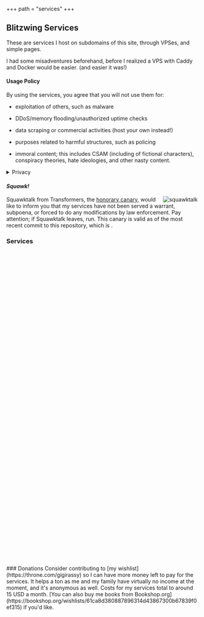 +++
path = "services"
+++

<script src="https://code.iconify.design/2/2.2.1/iconify.min.js" defer></script>
Blitzwing Services
------------------

These are services I host on subdomains of this site, through VPSes, and simple pages.

I had some misadventures beforehand, before I realized a VPS with Caddy and Docker would be easier. (and easier it was!)
#### Usage Policy
By using the services, you agree that you will not use them for:

* exploitation of others, such as malware

* DDoS/memory flooding/unauthorized uptime checks

* data scraping or commercial activities (host your own instead!)

* purposes related to harmful structures, such as policing

* immoral content; this includes CSAM (including of fictional characters), conspiracy theories, hate ideologies, and other nasty content.

<details><summary>Privacy</summary>
By design, I do not log your usage of the services at all. The only things I log related to them are anonymous analytics of visits to this page via Umami, which can not personally identify you and are used to benefit the services via checking if they're being served fairly.

Anubis logs your IP, but can not see what pages you actually visit.

For encrypted services, I don't even know what's in the paste/upload/etc. I can only respond to a takedown if you have the full URL.

For anything under frontends, takedown requests will be ignored as I have no control on what's on them. They're proxies.</details>

#### _Squawk!_

<span style="float:right;">![squawktalk](/squawktalk.png)</span> Squawktalk from Transformers, the [honorary canary](https://www.eff.org/deeplinks/2014/04/warrant-canary-faq), would like to inform you that my services have not been served a warrant, subpoena, or forced to do any modifications by law enforcement. Pay attention; if Squawktalk leaves, run. This canary is valid as of the most recent commit to this repository, which is <span id="commit-date"></span>.

### Services


<div style="display:flex; flex-wrap:wrap; gap:0.5rem; justify-content:center;">
  <a href="https://rl.blitzw.in" target="_blank" style="width:200px; height:200px; display:flex; align-items:center; justify-content:center;">
    <iconify-icon icon="mdi:reddit" style="font-size:6rem; color:currentColor;"></iconify-icon>
  </a>
  <a href="https://bin.blitzw.in" target="_blank" style="width:200px; height:200px; display:flex; align-items:center; justify-content:center;">
    <iconify-icon icon="mdi:content-paste" style="font-size:6rem; color:currentColor;"></iconify-icon>
  </a>
  <a href="https://moz.blitzw.in" target="_blank" style="width:200px; height:200px; display:flex; align-items:center; justify-content:center;">
    <iconify-icon icon="mdi:translate" style="font-size:6rem; color:currentColor;"></iconify-icon>
  </a>
  <a href="https://wikimore.blitzw.in" target="_blank" style="width:200px; height:200px; display:flex; align-items:center; justify-content:center;">
    <iconify-icon icon="mdi:wikipedia" style="font-size:6rem; color:currentColor;"></iconify-icon>
  </a>
  <a href="https://tube.blitzw.in" target="_blank" style="width:200px; height:200px; display:flex; align-items:center; justify-content:center;">
    <iconify-icon icon="mdi:youtube" style="font-size:6rem; color:currentColor;"></iconify-icon>
  </a>
  <a href="https://twitch.blitzw.in" target="_blank" style="width:200px; height:200px; display:flex; align-items:center; justify-content:center;">
    <iconify-icon icon="mdi:twitch" style="font-size:6rem; color:currentColor;"></iconify-icon>
  </a>
  <a href="https://pin.blitzw.in" target="_blank" style="width:200px; height:200px; display:flex; align-items:center; justify-content:center;">
    <iconify-icon icon="mdi:pinterest" style="font-size:6rem; color:currentColor;"></iconify-icon>
  </a>
  <a href="https://genius.blitzw.in" target="_blank" style="width:200px; height:200px; display:flex; align-items:center; justify-content:center;">
    <iconify-icon icon="mdi:lightbulb-outline" style="font-size:6rem; color:currentColor;"></iconify-icon>
  </a>
</div>
### Donations
Consider contributing to [my wishlist](https://throne.com/gigirassy) so I can have more money left to pay for the services. It helps a ton as me and my family have virtually no income at the moment, and it's anonymous as well. Costs for my services total to around 15 USD a month. [You can also buy me books from Bookshop.org](https://bookshop.org/wishlists/61ca8d380887896314d43867300b67839f0ef315) if you'd like.

<script src="/js/canarydate.js" defer></script>
